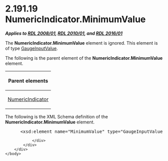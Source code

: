 <html dir="LTR" xmlns:mshelp="http://msdn.microsoft.com/mshelp" xmlns:ddue="http://ddue.schemas.microsoft.com/authoring/2003/5" xmlns:xlink="http://www.w3.org/1999/xlink" xmlns:tool="http://www.microsoft.com/tooltip">
    <head>
        <meta http-equiv="Content-Type" content="text/html; CHARSET=utf-8"></meta>
        <meta name="save" content="history"></meta>
        <title>2.191.19 NumericIndicator.MinimumValue</title>
        <xml>
            <mshelp:toctitle title="2.191.19 NumericIndicator.MinimumValue"></mshelp:toctitle>
            <mshelp:rltitle title="[MS-RDL]: NumericIndicator.MinimumValue"></mshelp:rltitle>
            <mshelp:keyword index="A" term="e2459237-76a3-41b1-b70f-9c7f987bd23f"></mshelp:keyword>
            <mshelp:attr name="DCSext.ContentType" value="open specification"></mshelp:attr>
            <mshelp:attr name="AssetID" value="e2459237-76a3-41b1-b70f-9c7f987bd23f"></mshelp:attr>
            <mshelp:attr name="TopicType" value="kbRef"></mshelp:attr>
            <mshelp:attr name="DCSext.Title" value="[MS-RDL]: NumericIndicator.MinimumValue" />
        </xml>
    </head>
    <body>
        <div id="header">
            <h1 class="heading">2.191.19 NumericIndicator.MinimumValue</h1>
        </div>
        <div id="mainSection">
            <div id="mainBody">
                <div id="allHistory" class="saveHistory"></div>
                <div id="sectionSection0" class="section" name="collapseableSection">
                    

<p><b><i>Applies to </i></b><a href="1e855f94-4617-47e4-b89e-0856c6cb420f.html"><b><i>RDL 2008/01</i></b></a><b><i>,
</i></b><a href="3428e690-a348-4ec7-8a6a-8efb42d2cdee.html"><b><i>RDL 2010/01</i></b></a><b><i>,
and </i></b><a href="52ce3983-2bfc-4e72-9359-42aaf5fe4509.html"><b><i>RDL 2016/01</i></b></a></p>

<p>The <b>NumericIndicator.MinimumValue</b> element is ignored.
This element is of type <a href="9463d0dc-2309-420e-994e-47562e7670a1.html">GaugeInputValue</a>.</p>

<p>The following is the parent element of the <b>NumericIndicator.MinimumValue</b>
element.</p>

<table>
 <thead>
  <tr>
   <th>
   <p>Parent elements</p>
   </th>
  </tr>
 </thead>
 <tr>
  <td>
  <p><a href="c5c791ef-1846-44ce-98ee-458cb4611d5d.html">NumericIndicator</a></p>
  </td>
 </tr>
</table>

<p>The following is the XML Schema definition of the <b>NumericIndicator.MinimumValue</b>
element.</p>

<dl>
<dd>
<div><pre> &lt;xsd:element name=&quot;MinimumValue&quot; type=&quot;GaugeInputValueType&quot; minOccurs=&quot;0&quot; /&gt;
</pre></div>
</dd></dl>


                </div>
            </div>
        </div>
    </body>
</html>
